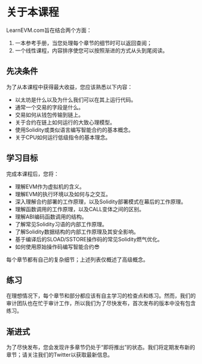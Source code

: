 # 关于本课程
LearnEVM.com旨在结合两个方面：
1. 一本参考手册，当您处理每个章节的细节时可以返回查阅；
2. 一个线性课程，内容排序使您可以按照渐进的方式从头到尾阅读。

## 先决条件
为了从本课程中获得最大收益，您应该熟悉以下内容：
- 以太坊是什么以及为什么我们可以在其上运行代码。
- 通常一个交易的字段是什么。
- 交易如何从钱包传输到链上。
- 关于合约在链上如何运行的大致心理模型。
- 使用Solidity或类似语言编写智能合约的基本概念。
- 关于CPU如何运行低级指令的基本理念。

## 学习目标
完成本课程后，您将：
- 理解EVM作为虚拟机的含义。
- 理解EVM的执行环境以及如何与之交互。
- 深入理解合约部署的工作原理，以及Solidity部署模式在幕后的工作原理。
- 理解函数调用的工作原理，以及CALL变体之间的区别。
- 理解ABI编码函数调用的结构。
- 了解常见Solidity习语的内部工作原理。
- 了解Solidity数据结构的内部工作原理及其安全影响。
- 基于编译后的SLOAD/SSTORE操作码的常见Solidity燃气优化。
- 如何使用原始操作码编写智能合约😎

每个章节都有自己的复杂细节；上述列表仅概述了高级概念。

## 练习
在理想情况下，每个章节和部分都应该有自主学习的检查点和练习。然而，我们的审计团队也在忙于审计工作，所以我们为了尽快发布，首次发布的版本中没有包含练习。

## 渐进式
为了尽快发布，您会发现许多章节仍处于“即将推出”的状态。我们将定期发布新的章节；请关注我们的Twitter以获取最新信息。